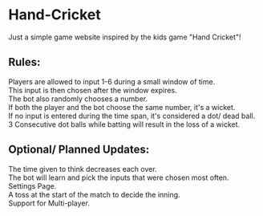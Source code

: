 # Hand-Cricket
Just a simple game website inspired by the kids game "Hand Cricket"!  

## Rules:  
Players are allowed to input 1-6 during a small window of time.  
This input is then chosen after the window expires.  
The bot also randomly chooses a number.  
If both the player and the bot choose the same number, it's a wicket.  
If no input is entered during the time span, it's considered a dot/ dead ball.   
3 Consecutive dot balls while batting will result in the loss of a wicket.  

## Optional/ Planned Updates:  
The time given to think decreases each over.  
The bot will learn and pick the inputs that were chosen most often.  
Settings Page.  
A toss at the start of the match to decide the inning.  
Support for Multi-player.  
